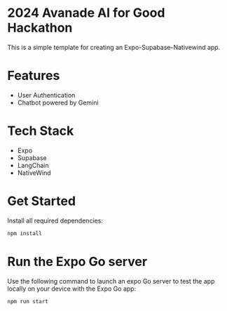 # 2024 Avanade AI for Good Hackathon

This is a simple template for creating an Expo-Supabase-Nativewind app.

# Features
- User Authentication
- Chatbot powered by Gemini

# Tech Stack
- Expo
- Supabase
- LangChain
- NativeWind

# Get Started

Install all required dependencies:

```sh
npm install
```

# Run the Expo Go server

Use the following command to launch an expo Go server to test the app locally on your device with the Expo Go app:

```
npm run start
```
